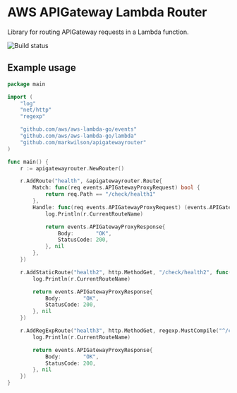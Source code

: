 # AWS APIGateway Lambda Router

Library for routing APIGateway requests in a Lambda function.

![Build status](https://travis-ci.com/markwilson/apigatewayrouter.svg?branch=master)

## Example usage

``` go
package main

import (
	"log"
	"net/http"
	"regexp"

	"github.com/aws/aws-lambda-go/events"
	"github.com/aws/aws-lambda-go/lambda"
	"github.com/markwilson/apigatewayrouter"
)

func main() {
	r := apigatewayrouter.NewRouter()

	r.AddRoute("health", &apigatewayrouter.Route{
		Match: func(req events.APIGatewayProxyRequest) bool {
			return req.Path == "/check/health1"
		},
		Handle: func(req events.APIGatewayProxyRequest) (events.APIGatewayProxyResponse, error) {
			log.Println(r.CurrentRouteName)

			return events.APIGatewayProxyResponse{
				Body:       "OK",
				StatusCode: 200,
			}, nil
		},
	})

	r.AddStaticRoute("health2", http.MethodGet, "/check/health2", func(req events.APIGatewayProxyRequest) (events.APIGatewayProxyResponse, error) {
		log.Println(r.CurrentRouteName)

		return events.APIGatewayProxyResponse{
			Body:       "OK",
			StatusCode: 200,
		}, nil
	})

	r.AddRegExpRoute("health3", http.MethodGet, regexp.MustCompile("^/check/health3$"), func(req events.APIGatewayProxyRequest) (events.APIGatewayProxyResponse, error) {
		log.Println(r.CurrentRouteName)

		return events.APIGatewayProxyResponse{
			Body:       "OK",
			StatusCode: 200,
		}, nil
	})
}
```
